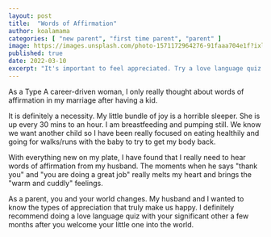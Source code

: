 ```yaml
---
layout: post
title:  "Words of Affirmation"
author: koalamama
categories: [ "new parent", "first time parent", "parent" ]
image: https://images.unsplash.com/photo-1571172964276-91faaa704e1f?ixlib=rb-4.0.3&ixid=MnwxMjA3fDB8MHxwaG90by1wYWdlfHx8fGVufDB8fHx8&auto=format&fit=crop&w=1740&q=80
published: true
date: 2022-03-10
excerpt: "It's important to feel appreciated. Try a love language quiz with your significant other."
---
```


As a Type A career-driven woman, I only really thought about words of affirmation in my marriage after having a kid.

It is definitely a necessity. My little bundle of joy is a horrible sleeper. She is up every 30 mins to an hour. I am breastfeeding and pumping still. We know we want another child so I have been really focused on eating healthily and going for walks/runs with the baby to try to get my body back. 

With everything new on my plate, I have found that I really need to hear words of affirmation from my husband. The moments when he says "thank you" and "you are doing a great job" really melts my heart and brings the "warm and cuddly" feelings.

As a parent, you and your world changes. My husband and I wanted to know the types of appreciation that truly make us happy. I definitely recommend doing a love language quiz with your significant other a few months after you welcome your little one into the world. 
